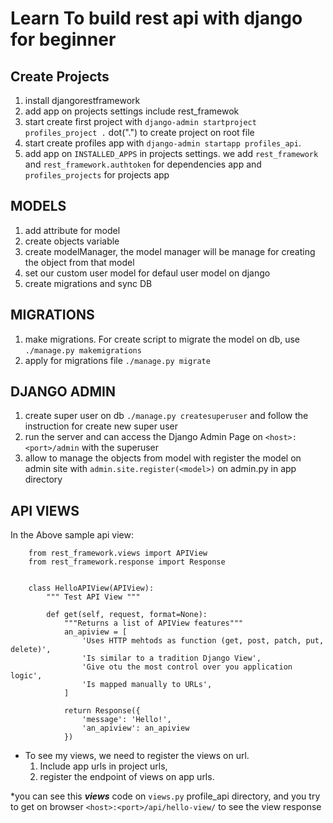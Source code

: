 # Learn To build rest api with django for beginner

## Create Projects
1. install djangorestframework
1. add app on projects settings include rest_framewok
2. start create first project with `django-admin startproject profiles_project .` dot(".") to create project on root file
1. start create profiles app with `django-admin startapp profiles_api`.
1. add app on `INSTALLED_APPS` in projects settings. we add `rest_framework` and `rest_framework.authtoken` for dependencies app and `profiles_projects` for projects app


## MODELS
1. add attribute for model
1. create objects variable
1. create modelManager, the model manager will be manage for creating the object from that model
1. set our custom user model for defaul user model on django
1. create migrations and sync DB


## MIGRATIONS
1. make migrations. For create script to migrate the model on db, use `./manage.py makemigrations`
1. apply for migrations file `./manage.py migrate`

## DJANGO ADMIN
1. create super user on db `./manage.py createsuperuser` and follow the instruction for create new super user
1. run the server and can access the Django Admin Page on `<host>:<port>/admin` with the superuser
1. allow to manage the objects from model with register the model on admin site with `admin.site.register(<model>)` on admin.py in app directory


## API VIEWS
In the Above sample api view:
~~~
    from rest_framework.views import APIView
    from rest_framework.response import Response
    
    
    class HelloAPIView(APIView):
        """ Test API View """
    
        def get(self, request, format=None):
            """Returns a list of APIView features"""
            an_apiview = [
                'Uses HTTP mehtods as function (get, post, patch, put, delete)',
                'Is similar to a tradition Django View',
                'Give otu the most control over you application logic',
                'Is mapped manually to URLs',
            ]
    
            return Response({
                'message': 'Hello!',
                'an_apiview': an_apiview
            })
~~~

- To see my views, we need to register the views on url.
    1. Include app urls in project urls,
    1. register the endpoint of views on app urls.

*you can see this ***views*** code on `views.py` profile_api directory, and you try to get on browser `<host>:<port>/api/hello-view/` to see the view response

 